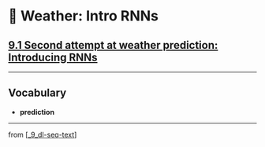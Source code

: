 # 🧬 Weather: Intro RNNs

## [**9.1** Second attempt at weather prediction: Introducing RNNs](https://livebook.manning.com/book/deep-learning-with-javascript/chapter-9/14)

---

## **Vocabulary**

- **prediction**

---
from [[_9_dl-seq-text]]

[//begin]: # "Autogenerated link references for markdown compatibility"
[_9_dl-seq-text]: ../_9_dl-seq-text.md "🧬 DL for Seq Text"
[//end]: # "Autogenerated link references"